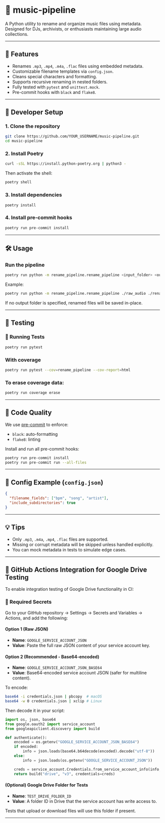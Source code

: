 # 🎵 music-pipeline

A Python utility to rename and organize music files using metadata. Designed for DJs, archivists, or enthusiasts maintaining large audio collections.

---

## 🚀 Features

- Renames `.mp3`, `.mp4`, `.m4a`, `.flac` files using embedded metadata.
- Customizable filename templates via `config.json`.
- Cleans special characters and formatting.
- Supports recursive renaming in nested folders.
- Fully tested with `pytest` and `unittest.mock`.
- Pre-commit hooks with `black` and `flake8`.

---

## 🔧 Developer Setup

### 1. Clone the repository

```bash
git clone https://github.com/YOUR_USERNAME/music-pipeline.git
cd music-pipeline
```

### 2. Install Poetry

```bash
curl -sSL https://install.python-poetry.org | python3 -
```

Then activate the shell:

```bash
poetry shell
```

### 3. Install dependencies

```bash
poetry install
```

### 4. Install pre-commit hooks

```bash
poetry run pre-commit install
```

---

## 🛠️ Usage

### Run the pipeline

```bash
poetry run python -m rename_pipeline.rename_pipeline <input_folder> <output_folder>
```

Example:

```bash
poetry run python -m rename_pipeline.rename_pipeline ./raw_audio ./renamed_audio
```

If no output folder is specified, renamed files will be saved in-place.

---

## 🧪 Testing

### 🧪 Running Tests

```bash
poetry run pytest
```

### With coverage

```bash
poetry run pytest --cov=rename_pipeline --cov-report=html
```

### To erase coverage data:

```bash
poetry run coverage erase
```

---

## 🧼 Code Quality

We use [pre-commit](https://pre-commit.com/) to enforce:

- `black`: auto-formatting
- `flake8`: linting

Install and run all pre-commit hooks:

```bash
poetry run pre-commit install
poetry run pre-commit run --all-files
```

---

## 🧾 Config Example (`config.json`)

```json
{
  "filename_fields": ["bpm", "song", "artist"],
  "include_subdirectories": true
}
```

---

## 💡 Tips

- Only `.mp3`, `.m4a`, `.mp4`, `.flac` files are supported.
- Missing or corrupt metadata will be skipped unless handled explicitly.
- You can mock metadata in tests to simulate edge cases.

---

## 🚀 GitHub Actions Integration for Google Drive Testing

To enable integration testing of Google Drive functionality in CI:

### 🔐 Required Secrets

Go to your GitHub repository → Settings → Secrets and Variables → Actions, and add the following:

#### Option 1 (Raw JSON)

- **Name**: `GOOGLE_SERVICE_ACCOUNT_JSON`
- **Value**: Paste the full raw JSON content of your service account key.

#### Option 2 (Recommended - Base64-encoded)

- **Name**: `GOOGLE_SERVICE_ACCOUNT_JSON_BASE64`
- **Value**: Base64-encoded service account JSON (safer for multiline content).

To encode:

```bash
base64 -i credentials.json | pbcopy  # macOS
base64 -w 0 credentials.json | xclip # Linux
```

Then decode it in your script:

```python
import os, json, base64
from google.oauth2 import service_account
from googleapiclient.discovery import build

def authenticate():
    encoded = os.getenv("GOOGLE_SERVICE_ACCOUNT_JSON_BASE64")
    if encoded:
        info = json.loads(base64.b64decode(encoded).decode("utf-8"))
    else:
        info = json.loads(os.getenv("GOOGLE_SERVICE_ACCOUNT_JSON"))

    creds = service_account.Credentials.from_service_account_info(info, scopes=["https://www.googleapis.com/auth/drive"])
    return build("drive", "v3", credentials=creds)
```

#### (Optional) Google Drive Folder for Tests

- **Name**: `TEST_DRIVE_FOLDER_ID`
- **Value**: A folder ID in Drive that the service account has write access to.

Tests that upload or download files will use this folder if present.

---
